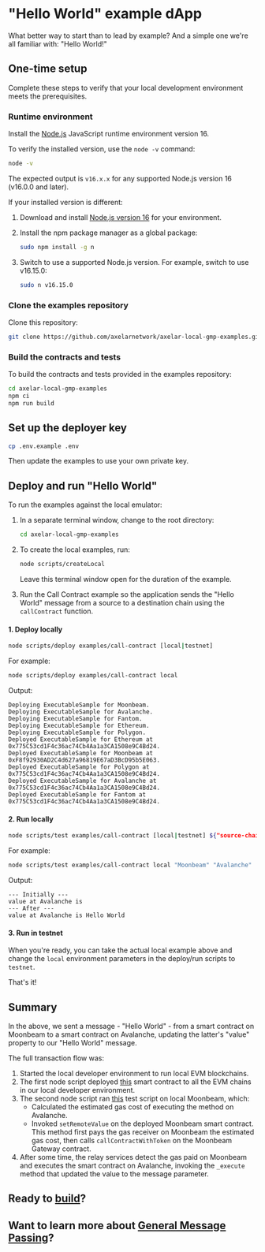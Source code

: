 # "Hello World" example dApp

What better way to start than to lead by example? And a simple one we're all familiar with: "Hello World!"

## One-time setup

Complete these steps to verify that your local development environment meets the prerequisites.

### Runtime environment

Install the [Node.js](https://nodejs.org/en/download/) JavaScript runtime environment version 16.

To verify the installed version, use the `node -v` command:

```sh
node -v
```

The expected output is `v16.x.x` for any supported Node.js version 16 (v16.0.0 and later).

If your installed version is different:

1. Download and install [Node.js version 16](https://nodejs.org/en/download/releases/) for your environment.

2. Install the npm package manager as a global package:

    ```sh
    sudo npm install -g n
    ```

3. Switch to use a supported Node.js version. For example, switch to use v16.15.0:

    ```sh
    sudo n v16.15.0
    ```
### Clone the examples repository

Clone this repository:

```bash
git clone https://github.com/axelarnetwork/axelar-local-gmp-examples.git
```
### Build the contracts and tests

To build the contracts and tests provided in the examples repository:

```bash
cd axelar-local-gmp-examples
npm ci
npm run build
```

## Set up the deployer key

```bash
cp .env.example .env
```

Then update the examples to use your own private key.

## Deploy and run "Hello World"

To run the examples against the local emulator:

1. In a separate terminal window, change to the root directory:

    ```bash
    cd axelar-local-gmp-examples
    ```

1. To create the local examples, run:

    ```bash
    node scripts/createLocal
    ```

    Leave this terminal window open for the duration of the example.

2. Run the Call Contract example so the application sends the "Hello World" message from a source to a destination chain using the `callContract` function.

#### 1. Deploy locally

```bash
node scripts/deploy examples/call-contract [local|testnet]
```

For example:

```bash
node scripts/deploy examples/call-contract local
```

Output: 
```
Deploying ExecutableSample for Moonbeam.
Deploying ExecutableSample for Avalanche.
Deploying ExecutableSample for Fantom.
Deploying ExecutableSample for Ethereum.
Deploying ExecutableSample for Polygon.
Deployed ExecutableSample for Ethereum at 0x775C53cd1F4c36ac74Cb4Aa1a3CA1508e9C4Bd24.
Deployed ExecutableSample for Moonbeam at 0xF8f92930AD2C4d627a96819E67aD3BcD95b5E063.
Deployed ExecutableSample for Polygon at 0x775C53cd1F4c36ac74Cb4Aa1a3CA1508e9C4Bd24.
Deployed ExecutableSample for Avalanche at 0x775C53cd1F4c36ac74Cb4Aa1a3CA1508e9C4Bd24.
Deployed ExecutableSample for Fantom at 0x775C53cd1F4c36ac74Cb4Aa1a3CA1508e9C4Bd24.
```

#### 2. Run locally

```bash
node scripts/test examples/call-contract [local|testnet] ${"source-chain"} ${"destination-chain"} ${'message'}
```

For example:
```bash
node scripts/test examples/call-contract local "Moonbeam" "Avalanche" 'Hello World'
```

Output:

```
--- Initially ---
value at Avalanche is
--- After ---
value at Avalanche is Hello World
```

#### 3. Run in testnet

When you're ready, you can take the actual local example above and change the `local` environment parameters in the deploy/run scripts to `testnet`.

That's it!

## Summary

In the above, we sent a message - "Hello World" - from a smart contract on Moonbeam to a smart contract on Avalanche, updating the latter's "value" property to our "Hello World" message. 

The full transaction flow was:
1. Started the local developer environment to run local EVM blockchains.
2. The first node script deployed [this](https://github.com/axelarnetwork/axelar-local-gmp-examples/blob/main/examples/call-contract/ExecutableSample.sol) smart contract to all the EVM chains in our local developer environment.
3. The second node script ran [this](https://github.com/axelarnetwork/axelar-local-gmp-examples/blob/main/examples/call-contract/index.js#L22) test script on local Moonbeam, which:
    - Calculated the estimated gas cost of executing the method on Avalanche.
    - Invoked `setRemoteValue` on the deployed Moonbeam smart contract. This method first pays the gas receiver on Moonbeam the estimated gas cost, then calls `callContractWithToken` on the Moonbeam Gateway contract.
4. After some time, the relay services detect the gas paid on Moonbeam and executes the smart contract on Avalanche, invoking the `_execute` method that updated the value to the message parameter.

## Ready to [build](./build/start-building.md)?
## Want to learn more about [General Message Passing](./gmp-overview)?
